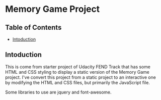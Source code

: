 # Memory Game Project

## Table of Contents

* [Intoduction](#intoduction)

## Intoduction

This is come from starter project of Udacity FEND Track that has some HTML and CSS styling to display a static version of the Memory Game project. I've convert this project from a static project to an interactive one by modifying the HTML and CSS files, but primarily the JavaScript file. 

Some libraries to use are jquery and font-awesome.
